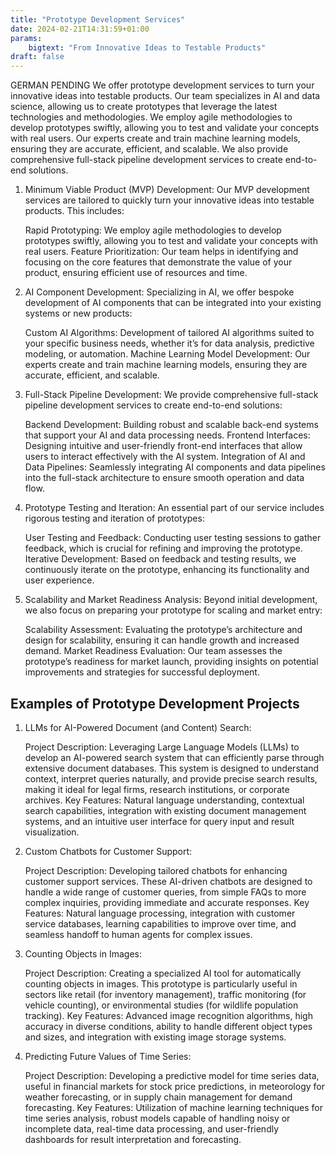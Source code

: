 ```yaml
---
title: "Prototype Development Services"
date: 2024-02-21T14:31:59+01:00
params:
    bigtext: "From Innovative Ideas to Testable Products"
draft: false
---
```

GERMAN PENDING
We offer prototype development services to turn your innovative ideas into testable products. Our team specializes in AI and data science, allowing us to create prototypes that leverage the latest technologies and methodologies. We employ agile methodologies to develop prototypes swiftly, allowing you to test and validate your concepts with real users.<!--more--> Our experts create and train machine learning models, ensuring they are accurate, efficient, and scalable. We also provide comprehensive full-stack pipeline development services to create end-to-end solutions. 

1. Minimum Viable Product (MVP) Development:
    Our MVP development services are tailored to quickly turn your innovative ideas into testable products. This includes:

    Rapid Prototyping: We employ agile methodologies to develop prototypes swiftly, allowing you to test and validate your concepts with real users.
    Feature Prioritization: Our team helps in identifying and focusing on the core features that demonstrate the value of your product, ensuring efficient use of resources and time.

2. AI Component Development:
    Specializing in AI, we offer bespoke development of AI components that can be integrated into your existing systems or new products:

    Custom AI Algorithms: Development of tailored AI algorithms suited to your specific business needs, whether it’s for data analysis, predictive modeling, or automation.
    Machine Learning Model Development: Our experts create and train machine learning models, ensuring they are accurate, efficient, and scalable.

3. Full-Stack Pipeline Development:
    We provide comprehensive full-stack pipeline development services to create end-to-end solutions:

    Backend Development: Building robust and scalable back-end systems that support your AI and data processing needs.
    Frontend Interfaces: Designing intuitive and user-friendly front-end interfaces that allow users to interact effectively with the AI system.
    Integration of AI and Data Pipelines: Seamlessly integrating AI components and data pipelines into the full-stack architecture to ensure smooth operation and data flow.

4. Prototype Testing and Iteration:
    An essential part of our service includes rigorous testing and iteration of prototypes:

    User Testing and Feedback: Conducting user testing sessions to gather feedback, which is crucial for refining and improving the prototype.
    Iterative Development: Based on feedback and testing results, we continuously iterate on the prototype, enhancing its functionality and user experience.

5. Scalability and Market Readiness Analysis:
    Beyond initial development, we also focus on preparing your prototype for scaling and market entry:

    Scalability Assessment: Evaluating the prototype’s architecture and design for scalability, ensuring it can handle growth and increased demand.
    Market Readiness Evaluation: Our team assesses the prototype’s readiness for market launch, providing insights on potential improvements and strategies for successful deployment.


## Examples of Prototype Development Projects

1. LLMs for AI-Powered Document (and Content) Search:

    Project Description: Leveraging Large Language Models (LLMs) to develop an AI-powered search system that can efficiently parse through extensive document databases. This system is designed to understand context, interpret queries naturally, and provide precise search results, making it ideal for legal firms, research institutions, or corporate archives.
    Key Features: Natural language understanding, contextual search capabilities, integration with existing document management systems, and an intuitive user interface for query input and result visualization.

2. Custom Chatbots for Customer Support:

    Project Description: Developing tailored chatbots for enhancing customer support services. These AI-driven chatbots are designed to handle a wide range of customer queries, from simple FAQs to more complex inquiries, providing immediate and accurate responses.
    Key Features: Natural language processing, integration with customer service databases, learning capabilities to improve over time, and seamless handoff to human agents for complex issues.

3. Counting Objects in Images:

    Project Description: Creating a specialized AI tool for automatically counting objects in images. This prototype is particularly useful in sectors like retail (for inventory management), traffic monitoring (for vehicle counting), or environmental studies (for wildlife population tracking).
    Key Features: Advanced image recognition algorithms, high accuracy in diverse conditions, ability to handle different object types and sizes, and integration with existing image storage systems.

4. Predicting Future Values of Time Series:

    Project Description: Developing a predictive model for time series data, useful in financial markets for stock price predictions, in meteorology for weather forecasting, or in supply chain management for demand forecasting.
    Key Features: Utilization of machine learning techniques for time series analysis, robust models capable of handling noisy or incomplete data, real-time data processing, and user-friendly dashboards for result interpretation and forecasting.
